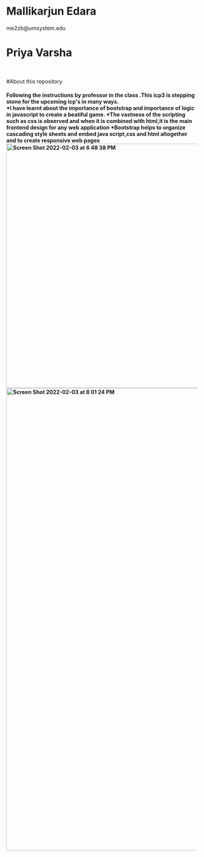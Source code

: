 
<h1>Mallikarjun Edara</h1>
me2zb@umsystem.edu

<h1>Priya Varsha </h1></br>

#About this repository </br>
<h4>Following the instructions by professor in the class .This icp3 is stepping stone for the upcoming icp's in many ways.</br>
*I have learnt about the importance of bootstrap and importance of logic in javascript to create a beatiful game.
*The vastness of the scripting such as css is observed and when it is combined with html,it is the main frontend design for any web application
*Bootstrap helps to organize cascading style sheets and embed java script,css and html altogether and to create responsive web pages


<img width="642" alt="Screen Shot 2022-02-03 at 6 48 38 PM" src="https://user-images.githubusercontent.com/63585043/152465274-4da83f3b-f4ac-4daa-93a0-066fbd1987ed.png">
<img width="1215" alt="Screen Shot 2022-02-03 at 8 01 24 PM" src="https://user-images.githubusercontent.com/63585043/152465307-bdfb366e-dc2c-42fa-9468-fbda9b0cfeb2.png">
